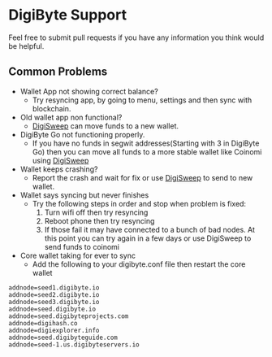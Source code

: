 # DigiByte Support
Feel free to submit pull requests if you have any information you think would be helpful.

## Common Problems
- Wallet App not showing correct balance?
  * Try resyncing app, by going to menu, settings and then sync with blockchain.
- Old wallet app non functional? 
  * [DigiSweep](https://mctrivia.github.io/DigiSweep/) can move funds to a new wallet. 
- DigiByte Go not functioning properly.
  * If you have no funds in segwit addresses(Starting with 3 in DigiByte Go) then you can move all funds to a more stable wallet like Coinomi using [DigiSweep](https://mctrivia.github.io/DigiSweep/)
- Wallet keeps crashing?
  * Report the crash and wait for fix or use [DigiSweep](https://mctrivia.github.io/DigiSweep/) to send to new wallet.
- Wallet says syncing but never finishes
  * Try the following steps in order and stop when problem is fixed:
    1) Turn wifi off then try resyncing
    2) Reboot phone then try resyncing
    3) If those fail it may have connected to a bunch of bad nodes.  At this point you can try again in a few days or use DigiSweep to send funds to coinomi
- Core wallet taking for ever to sync
  * Add the following to your digibyte.conf file then restart the core wallet
```
addnode=seed1.digibyte.io
addnode=seed2.digibyte.io
addnode=seed3.digibyte.io
addnode=seed.digibyte.io
addnode=seed.digibyteprojects.com
addnode=digihash.co
addnode=digiexplorer.info
addnode=seed.digibyteguide.com
addnode=seed-1.us.digibyteservers.io
```
